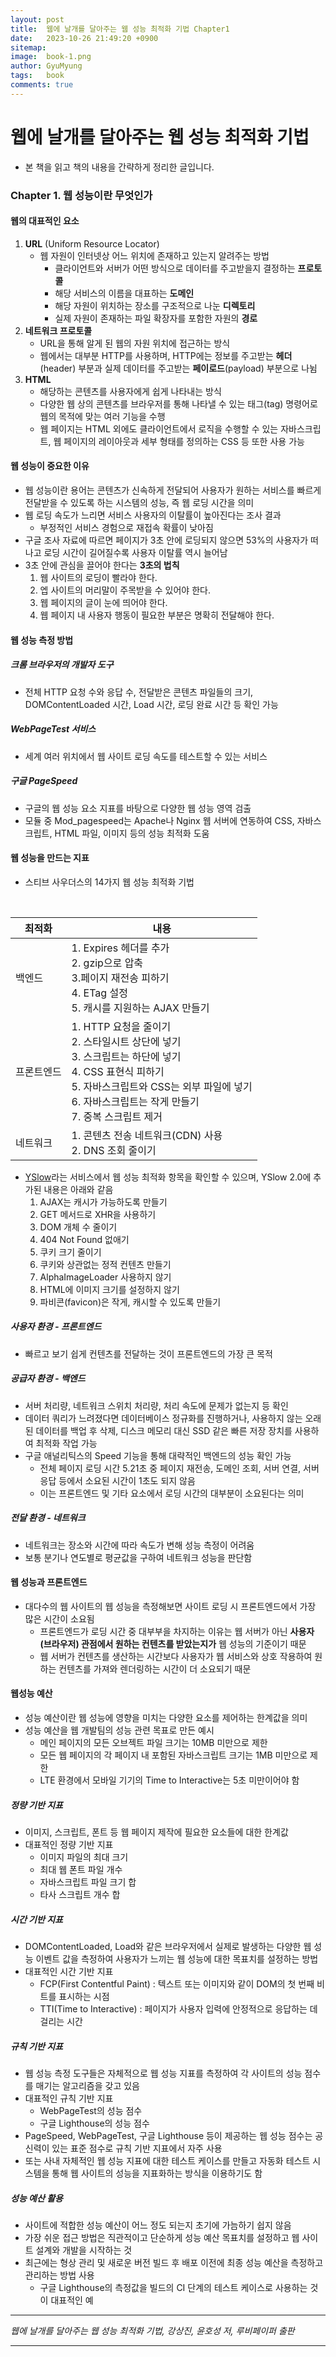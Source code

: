 ```yaml
---
layout:	post
title:  웹에 날개를 달아주는 웹 성능 최적화 기법 Chapter1
date:   2023-10-26 21:49:20 +0900
sitemap: 
image:  book-1.png
author: GyuMyung
tags:   book
comments: true
---
```


# 웹에 날개를 달아주는 웹 성능 최적화 기법
* 본 책을 읽고 책의 내용을 간략하게 정리한 글입니다.

### Chapter 1. 웹 성능이란 무엇인가
#### 웹의 대표적인 요소
1. **URL** (Uniform Resource Locator)
    * 웹 자원이 인터넷상 어느 위치에 존재하고 있는지 알려주는 방법
      * 클라이언트와 서버가 어떤 방식으로 데이터를 주고받을지 결정하는 **프로토콜**
      * 해당 서비스의 이름을 대표하는 **도메인**
      * 해당 자원이 위치하는 장소를 구조적으로 나눈 **디렉토리**
      * 실제 자원이 존재하는 파일 확장자를 포함한 자원의 **경로**
2. **네트워크 프로토콜**
    * URL을 통해 알게 된 웹의 자원 위치에 접근하는 방식
    * 웹에서는 대부분 HTTP를 사용하며, HTTP에는 정보를 주고받는 **헤더**(header) 부분과 실제 데이터를 주고받는 **페이로드**(payload) 부분으로 나뉨
3. **HTML**
    * 해당하는 콘텐츠를 사용자에게 쉽게 나타내는 방식
    * 다양한 웹 상의 콘텐츠를 브라우저를 통해 나타낼 수 있는 태그(tag) 명령어로 웹의 목적에 맞는 여러 기능을 수행
    * 웹 페이지는 HTML 외에도 클라이언트에서 로직을 수행할 수 있는 자바스크립트, 웹 페이지의 레이아웃과 세부 형태를 정의하는 CSS 등 또한 사용 가능

#### 웹 성능이 중요한 이유
* 웹 성능이란 용어는 콘텐츠가 신속하게 전달되어 사용자가 원하는 서비스를 빠르게 전달받을 수 있도록 하는 시스템의 성능, 즉 웹 로딩 시간을 의미
* 웹 로딩 속도가 느리면 서비스 사용자의 이탈률이 높아진다는 조사 결과
  * 부정적인 서비스 경험으로 재접속 확률이 낮아짐
* 구글 조사 자료에 따르면 페이지가 3초 안에 로딩되지 않으면 53%의 사용자가 떠나고 로딩 시간이 길어질수록 사용자 이탈률 역시 늘어남
* 3초 안에 관심을 끌어야 한다는 **3초의 법칙**
  1. 웹 사이트의 로딩이 빨라야 한다.
  2. 엡 사이트의 머리말이 주목받을 수 있어야 한다.
  3. 웹 페이지의 글이 눈에 띄어야 한다.
  4. 웹 페이지 내 사용자 행동이 필요한 부분은 명확히 전달해야 한다.

#### 웹 성능 측정 방법
##### 크롬 브라우저의 개발자 도구
* 전체 HTTP 요청 수와 응답 수, 전달받은 콘텐츠 파일들의 크기, DOMContentLoaded 시간, Load 시간, 로딩 완료 시간 등 확인 가능

##### WebPageTest 서비스
* 세계 여러 위치에서 웹 사이트 로딩 속도를 테스트할 수 있는 서비스

##### 구글 PageSpeed
* 구글의 웹 성능 요소 지표를 바탕으로 다양한 웹 성능 영역 검출
* 모듈 중 Mod_pagespeed는 Apache나 Nginx 웹 서버에 연동하여 CSS, 자바스크립트, HTML 파일, 이미지 등의 성능 최적화 도움

#### 웹 성능을 만드는 지표
* 스티브 사우더스의 14가지 웹 성능 최적화 기법
<br/>

|최적화|내용|
|---|---|
|백엔드|1. Expires 헤더를 추가 <br/>2. gzip으로 압축 <br/>3.페이지 재전송 피하기 <br/>4. ETag 설정 <br/>5. 캐시를 지원하는 AJAX 만들기|
|프론트엔드|1. HTTP 요청을 줄이기 <br/>2. 스타일시트 상단에 넣기 <br/> 3. 스크립트는 하단에 넣기 <br/>4. CSS 표현식 피하기 <br/>5. 자바스크립트와 CSS는 외부 파일에 넣기 <br/>6. 자바스크립트는 작게 만들기 <br/>7. 중복 스크립트 제거|
|네트워크|1. 콘텐츠 전송 네트워크(CDN) 사용 <br/> 2. DNS 조회 줄이기|

* [YSlow](http://YSlow.org)라는 서비스에서 웹 성능 최적화 항목을 확인할 수 있으며, YSlow 2.0에 추가된 내용은 아래와 같음
  1. AJAX는 캐시가 가능하도록 만들기
  2. GET 메서드로 XHR을 사용하기
  3. DOM 개체 수 줄이기
  4. 404 Not Found 없애기
  5. 쿠키 크기 줄이기
  6. 쿠키와 상관없는 정적 컨텐츠 만들기
  7. AlphaImageLoader 사용하지 않기
  8. HTML에 이미지 크기를 설정하지 않기
  9. 파비콘(favicon)은 작게, 캐시할 수 있도록 만들기

##### 사용자 환경 - 프론트엔드
* 빠르고 보기 쉽게 컨텐츠를 전달하는 것이 프론트엔드의 가장 큰 목적

##### 공급자 환경 - 백엔드
* 서버 처리량, 네트워크 스위치 처리량, 처리 속도에 문제가 없는지 등 확인
* 데이터 쿼리가 느려졌다면 데이터베이스 정규화를 진행하거나, 사용하지 않는 오래된 데이터를 백업 후 삭제, 디스크 메모리 대신 SSD 같은 빠른 저장 장치를 사용하여 최적화 작업 가능
* 구글 애널리틱스의 Speed 기능을 통해 대략적인 백엔드의 성능 확인 가능
  * 전체 페이지 로딩 시간 5.21초 중 페이지 재전송, 도메인 조회, 서버 연결, 서버 응답 등에서 소요된 시간이 1초도 되지 않음
  * 이는 프론트엔드 및 기타 요소에서 로딩 시간의 대부분이 소요된다는 의미

##### 전달 환경 - 네트워크
* 네트워크는 장소와 시간에 따라 속도가 변해 성능 측정이 어려움
* 보통 분기나 연도별로 평균값을 구하여 네트워크 성능을 판단함

#### 웹 성능과 프론트엔드
* 대다수의 웹 사이트의 웹 성능을 측정해보면 사이트 로딩 시 프론트엔드에서 가장 많은 시간이 소요됨
  * 프론트엔드가 로딩 시간 중 대부부을 차지하는 이유는 웹 서버가 아닌 **사용자(브라우저) 관점에서 원하는 컨텐츠를 받았는지가** 웹 성능의 기준이기 때문
  * 웹 서버가 컨텐츠를 생산하는 시간보다 사용자가 웹 서비스와 상호 작용하여 원하는 컨텐츠를 가져와 렌더링하는 시간이 더 소요되기 때문

#### 웹성능 예산
* 성능 예산이란 웹 성능에 영향을 미치는 다양한 요소를 제어하는 한계값을 의미
* 성능 예산을 웹 개발팀의 성능 관련 목표로 만든 예시
  * 메인 페이지의 모든 오브젝트 파일 크기는 10MB 미만으로 제한
  * 모든 웹 페이지의 각 페이지 내 포함된 자바스크립트 크기는 1MB 미만으로 제한
  * LTE 환경에서 모바일 기기의 Time to Interactive는 5초 미만이어야 함

##### 정량 기반 지표
* 이미지, 스크립트, 폰트 등 웹 페이지 제작에 필요한 요소들에 대한 한계값
* 대표적인 정량 기반 지표
  * 이미지 파일의 최대 크기
  * 최대 웹 폰트 파일 개수
  * 자바스크립트 파일 크기 합
  * 타사 스크립트 개수 합

##### 시간 기반 지표
* DOMContentLoaded, Load와 같은 브라우저에서 실제로 발생하는 다양한 웹 성능 이벤트 값을 측정하여 사용자가 느끼는 웹 성능에 대한 목표치를 설정하는 방법
* 대표적인 시간 기반 지표
  * FCP(First Contentful Paint) : 텍스트 또는 이미지와 같이 DOM의 첫 번째 비트를 표시하는 시점
  * TTI(Time to Interactive) : 페이지가 사용자 입력에 안정적으로 응답하는 데 걸리는 시간

##### 규칙 기반 지표
* 웹 성능 측정 도구들은 자체적으로 웹 성능 지표를 측정하여 각 사이트의 성능 점수를 매기는 알고리즘을 갖고 있음
* 대표적인 규칙 기반 지표
  * WebPageTest의 성능 점수
  * 구글 Lighthouse의 성능 점수
* PageSpeed, WebPageTest, 구글 Lighthouse 등이 제공하는 웹 성능 점수는 공신력이 있는 표준 점수로 규칙 기반 지표에서 자주 사용
* 또는 사내 자체적인 웹 성능 지표에 대한 테스트 케이스를 만들고 자동화 테스트 시스템을 통해 웹 사이트의 성능을 지표화하는 방식을 이용하기도 함

##### 성능 예산 활용
* 사이트에 적합한 성능 예산이 어느 정도 되는지 초기에 가늠하기 쉽지 않음
* 가장 쉬운 접근 방법은 직관적이고 단순하게 성능 예산 목표치를 설정하고 웹 사이트 설계와 개발을 시작하는 것
* 최근에는 형상 관리 및 새로운 버전 빌드 후 배포 이전에 최종 성능 예산을 측정하고 관리하는 방법 사용
  * 구글 Lighthouse의 측정값을 빌드의 CI 단계의 테스트 케이스로 사용하는 것이 대표적인 예

---

_웹에 날개를 달아주는 웹 성능 최적화 기법, 강상진, 윤호성 저, 루비페이퍼 출판_

---